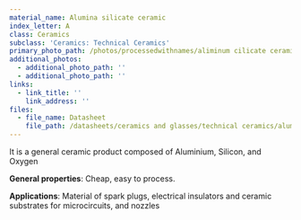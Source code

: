 ```yaml
---
material_name: Alumina silicate ceramic
index_letter: A
class: Ceramics
subclass: 'Ceramics: Technical Ceramics'
primary_photo_path: /photos/processedwithnames/aliminum cilicate ceramic.jpeg
additional_photos:
  - additional_photo_path: ''
  - additional_photo_path: ''
links:
  - link_title: ''
    link_address: ''
files:
  - file_name: Datasheet
    file_path: /datasheets/ceramics and glasses/technical ceramics/alumina.pdf
---
```


It is a general ceramic product composed of Aluminium, Silicon, and Oxygen

**General properties**: Cheap, easy to process.

**Applications**: Material of spark plugs, electrical insulators and ceramic substrates for microcircuits, and nozzles